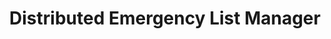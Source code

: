 ---
hackday: 04-london
links:
  website: http://nhs.davestewart.co.uk
summary: Currently emergency surgery booking is mostly managed with booking forms,
  the bleep system and phone calls. The Distributed Emergency List Manager (DELM)
  aims to streamline the process, facilitating fast information and request transfers
  and thus more efficient planning and a smoother overall process. JQuery mobile on
  top of a PHP (Silex) backend.
team:
- '@Sub_Effect'
- '@dave_stewart'
title: Distributed Emergency List Manager
---
